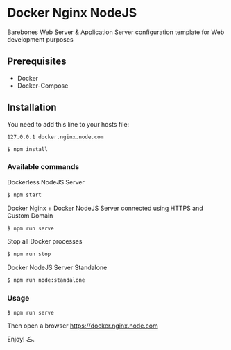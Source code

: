# Docker Nginx NodeJS
Barebones Web Server & Application Server configuration template for Web development purposes

## Prerequisites
  * Docker
  * Docker-Compose

## Installation
You need to add this line to your hosts file:
```
127.0.0.1 docker.nginx.node.com
```

```bash
$ npm install
```

### Available commands
Dockerless NodeJS Server
```bash
$ npm start
```

Docker Nginx + Docker NodeJS Server connected using HTTPS and Custom Domain
```bash
$ npm run serve
```

Stop all Docker processes
```bash
$ npm run stop
```

Docker NodeJS Server Standalone
```bash
$ npm run node:standalone
```
### Usage
```bash
$ npm run serve
```

Then open a browser https://docker.nginx.node.com

Enjoy!
ڪ.


